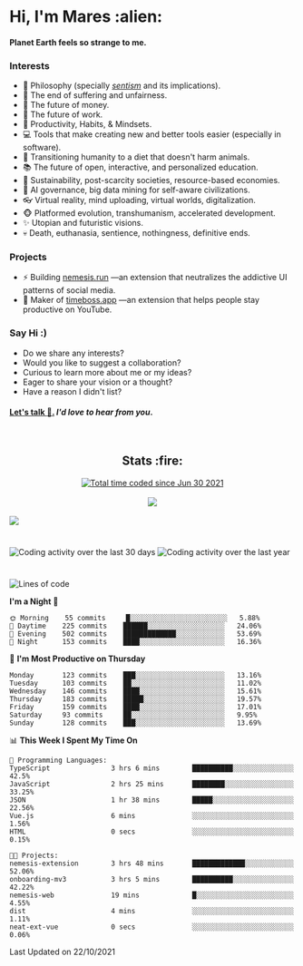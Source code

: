 <h1>Hi, I'm Mares :alien:</h1>

#### Planet Earth feels so strange to me.

### **Interests**

- 🌊 Philosophy (specially [_sentism_][sentismmedium] and its implications).
- 🎯 The end of suffering and unfairness.
- 💸 The future of money.
- 💼 The future of work.
- 🧠 Productivity, Habits, & Mindsets.
- 💻 Tools that make creating new and better tools easier (especially in software).
- 🥗 Transitioning humanity to a diet that doesn't harm animals.
- 📚 The future of open, interactive, and personalized education.
- 🌱 Sustainability, post-scarcity societies, resource-based economies.
- 🤖 AI governance, big data mining for self-aware civilizations.
- 👓 Virtual reality, mind uploading, virtual worlds, digitalization.
- 🐵 Platformed evolution, transhumanism, accelerated development.
- ✨ Utopian and futuristic visions.
- 💀 Death, euthanasia, sentience, nothingness, definitive ends.


### **Projects**

- ⚡ Building [nemesis.run](https://nemesis.run) —an extension that neutralizes the addictive UI patterns of social media.
- 💎 Maker of [timeboss.app](https://timeboss.app) —an extension that helps people stay productive on YouTube.


### **Say Hi :)**

- Do we share any interests?
- Would you like to suggest a collaboration?
- Curious to learn more about me or my ideas?
- Eager to share your vision or a thought?
- Have a reason I didn't list?

#### [Let's talk :wave:.](mailto:mareszhar@gmail.com) _I'd love to hear from you_.

[sentismmedium]: https://medium.com/@mareszhar/born-a-prisoner-a-reflection-about-life-its-struggles-and-a-plan-to-escape-d8566ce9b026

<br>

<h2 align="center">Stats :fire:</h2>

<div align="center">
  <a href="https://wakatime.com/@cfdc0e0d-4860-4b62-9ff0-cb659185525e">
    <img src="https://wakatime.com/badge/user/cfdc0e0d-4860-4b62-9ff0-cb659185525e.svg" alt="Total time coded since Jun 30 2021" />
  </a>
</div>

<br>

<div align="center">
  <img src="https://github-readme-streak-stats.herokuapp.com?user=mareszhar&theme=black-ice&hide_border=true&stroke=FFFFFF15&ring=DF8FFE&fire=DF8FFE&currStreakLabel=DF8FFE&background=1A232A&currStreakNum=86FFAB">
</div>

<!-- Add or remove this: &dates=B1AAB3FF at the end of the streak stats URL if they get bugged and aren't updating -->

<br>

<img src="https://activity-graph.herokuapp.com/graph?username=mareszhar&theme=nord&bg_color=00000000&color=979797&line=DF8FFE&point=00000000&area=true&hide_border=true">

<br>

<h1></h1>

<img src="https://wakatime.com/share/@mares/5df0ff02-9c79-41b4-b540-51dc9c65a57b.svg" alt="Coding activity over the last 30 days" />
<img src="https://wakatime.com/share/@mares/ea89ba71-f374-40af-930c-e0655909fe37.svg" alt="Coding activity over the last year" />

<h1></h1>

<!--START_SECTION:waka-->
![Lines of code](https://img.shields.io/badge/From%20Hello%20World%20I%27ve%20Written-156483%20lines%20of%20code-blue)

**I'm a Night 🦉** 

```text
🌞 Morning    55 commits     █░░░░░░░░░░░░░░░░░░░░░░░░   5.88% 
🌆 Daytime    225 commits    ██████░░░░░░░░░░░░░░░░░░░   24.06% 
🌃 Evening    502 commits    █████████████░░░░░░░░░░░░   53.69% 
🌙 Night      153 commits    ████░░░░░░░░░░░░░░░░░░░░░   16.36%

```
📅 **I'm Most Productive on Thursday** 

```text
Monday       123 commits    ███░░░░░░░░░░░░░░░░░░░░░░   13.16% 
Tuesday      103 commits    ██░░░░░░░░░░░░░░░░░░░░░░░   11.02% 
Wednesday    146 commits    ████░░░░░░░░░░░░░░░░░░░░░   15.61% 
Thursday     183 commits    █████░░░░░░░░░░░░░░░░░░░░   19.57% 
Friday       159 commits    ████░░░░░░░░░░░░░░░░░░░░░   17.01% 
Saturday     93 commits     ██░░░░░░░░░░░░░░░░░░░░░░░   9.95% 
Sunday       128 commits    ███░░░░░░░░░░░░░░░░░░░░░░   13.69%

```


📊 **This Week I Spent My Time On** 

```text
💬 Programming Languages: 
TypeScript               3 hrs 6 mins        ██████████░░░░░░░░░░░░░░░   42.5% 
JavaScript               2 hrs 25 mins       ████████░░░░░░░░░░░░░░░░░   33.25% 
JSON                     1 hr 38 mins        █████░░░░░░░░░░░░░░░░░░░░   22.56% 
Vue.js                   6 mins              ░░░░░░░░░░░░░░░░░░░░░░░░░   1.56% 
HTML                     0 secs              ░░░░░░░░░░░░░░░░░░░░░░░░░   0.15%

🐱‍💻 Projects: 
nemesis-extension        3 hrs 48 mins       █████████████░░░░░░░░░░░░   52.06% 
onboarding-mv3           3 hrs 5 mins        ██████████░░░░░░░░░░░░░░░   42.22% 
nemesis-web              19 mins             █░░░░░░░░░░░░░░░░░░░░░░░░   4.55% 
dist                     4 mins              ░░░░░░░░░░░░░░░░░░░░░░░░░   1.11% 
neat-ext-vue             0 secs              ░░░░░░░░░░░░░░░░░░░░░░░░░   0.06%

```


 Last Updated on 22/10/2021
<!--END_SECTION:waka-->
